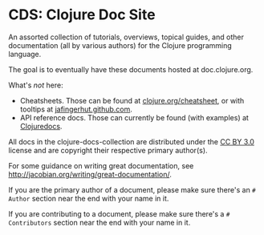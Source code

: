 # CDS: Clojure Doc Site

An assorted collection of tutorials, overviews, topical guides, and
other documentation (all by various authors) for the Clojure
programming language.

The goal is to eventually have these documents hosted at
doc.clojure.org.

What's *not* here:

  * Cheatsheets. Those can be found at
    [clojure.org/cheatsheet](http://clojure.org/cheatsheet), or with
    tooltips at
    [jafingerhut.github.com](http://jafingerhut.github.com).
  * API reference docs. Those can currently be found (with examples)
    at [Clojuredocs](http://clojuredocs.org/).

All docs in the clojure-docs-collection are distributed under the
[CC BY 3.0](http://creativecommons.org/licenses/by/3.0/) license
and are copyright their respective primary author(s).

For some guidance on writing great documentation, see
<http://jacobian.org/writing/great-documentation/>.

If you are the primary author of a document, please make sure there's
an `# Author` section near the end with your name in it.

If you are contributing to a document, please make sure there's a `#
Contributors` section near the end with your name in it.
